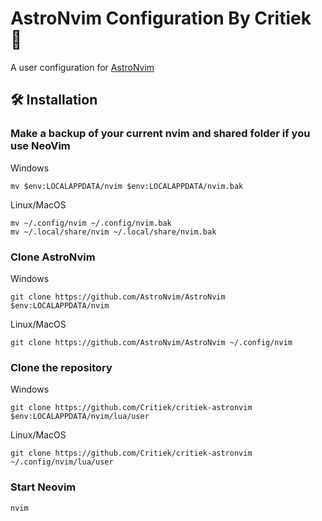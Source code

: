 # AstroNvim Configuration By Critiek 🙂

A user configuration for [AstroNvim](https://github.com/AstroNvim/AstroNvim)

## 🛠️ Installation

### Make a backup of your current nvim and shared folder if you use NeoVim

Windows
```shell
mv $env:LOCALAPPDATA/nvim $env:LOCALAPPDATA/nvim.bak
```

Linux/MacOS
```shell
mv ~/.config/nvim ~/.config/nvim.bak
mv ~/.local/share/nvim ~/.local/share/nvim.bak
```

### Clone AstroNvim

Windows
```shell
git clone https://github.com/AstroNvim/AstroNvim $env:LOCALAPPDATA/nvim
```

Linux/MacOS
```shell
git clone https://github.com/AstroNvim/AstroNvim ~/.config/nvim
```

### Clone the repository

Windows
```shell
git clone https://github.com/Critiek/critiek-astronvim $env:LOCALAPPDATA/nvim/lua/user
```

Linux/MacOS
```shell
git clone https://github.com/Critiek/critiek-astronvim ~/.config/nvim/lua/user
```

### Start Neovim

```shell
nvim
```
